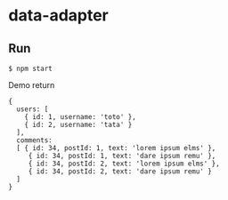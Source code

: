 # data-adapter

Run
---

    $ npm start

Demo return 

	{ 
	  users: [ 
	    { id: 1, username: 'toto' },
	    { id: 2, username: 'tata' } 
	  ],
	  comments: 
	  [ { id: 34, postId: 1, text: 'lorem ipsum elms' },
	     { id: 34, postId: 1, text: 'dare ipsum remu' },
	     { id: 34, postId: 2, text: 'lorem ipsum elms' },
	     { id: 34, postId: 2, text: 'dare ipsum remu' }
	  ]
	}
